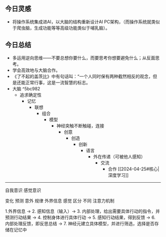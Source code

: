 
## 今日灵感

- 将操作系统集成进AI，以大脑的结构重新设计AI PC架构，（而操作系统就类似于爬虫脑，生成功能等等高级功能类似于哺乳脑）。

## 今日总结

- 多运用逆向思维——不要总想你要什么，而要思考你想要避免什么；从反面思考。
- 学会高效地与大脑合作。
- 《了不起的盖茨比》中有句话叫：“一个人同时保有两种截然相反的观念，但是还能正常行事，这是一流智慧的标志。
- 大脑 ^5bc982
	- 追求确定性
		- 记忆
			- 联想
				- 组合
					- 模型
						- 神经突触不断触碰，连接
							- 创意
								- 创造
									- 创新
										- 语言
											- 外在传递（可被他人感知）
												- 交流
													- 合作
[[2024-04-25#核心|深度学习]] 

--- 

自我意识
感觉意识

变化
	预测
		意外
			规律
				外界信息
					感觉
						区分
							不同
								注意力机制

1.外界信息  ->  2. 感知信息（输入）->  3. 内部处理，给出需要具体行动的指令，并预测行动结果  ->  4. 控制身体进行具体行动  ->  5. 感知行动结果，得到反馈  ->  6. 内部处理反馈，即反思总结  ->  7. 神经元建立具体模型，并进行筛选，选择是否存储在记忆中